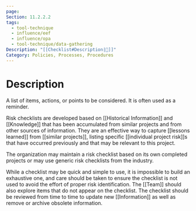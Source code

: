 ```yaml
---
page: 
Section: 11.2.2.2
tags:
  - tool-technique
  - influence/eef
  - influence/opa
  - tool-technique/data-gathering
Description: "[[Checklist#Description|📝]]"
Category: Policies, Processes, Procedures
---
```

# Description
A list of items, actions, or points to be considered. It is often used as a reminder.

Risk checklists are developed based on [[Historical Information]] and [[Knowledge]] that has been accumulated from similar projects and from other sources of information. They are an effective way to capture [[lessons learned]] from [[similar projects]], listing specific [[individual project risk]]s that have occurred previously and that may be relevant to this project.

The organization may maintain a risk checklist based on its own completed projects or may use generic risk checklists from the industry.

While a checklist may be quick and simple to use, it is impossible to build an exhaustive one, and care should be taken to ensure the checklist is not used to avoid the effort of proper risk identification. The [[Team]] should also explore items that do not appear on the checklist. The checklist should be reviewed from time to time to update new [[Information]] as well as remove or archive obsolete information.

